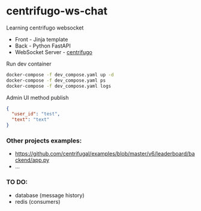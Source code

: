 # centrifugo-ws-chat

Learning centrifugo websocket

- Front - Jinja template
- Back - Python FastAPI
- WebSocket Server - [centrifugo](https://github.com/centrifugal/centrifugo)

Run dev container
```sh
docker-compose -f dev_compose.yaml up -d
docker-compose -f dev_compose.yaml ps
docker-compose -f dev_compose.yaml logs
```


Admin UI method publish
```json
{
  "user_id": "test",
  "text": "text"
}
```


### Other projects examples:
- https://github.com/centrifugal/examples/blob/master/v6/leaderboard/backend/app.py
- ...


### TO DO:
- database (message history)
- redis (consumers)
